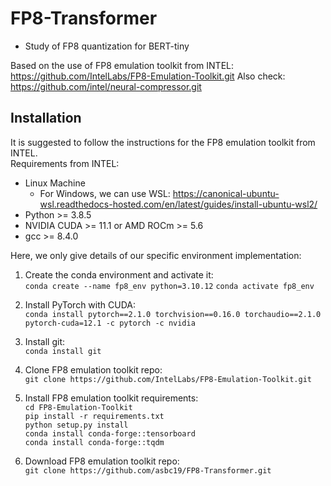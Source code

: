 # FP8-Transformer
- Study of FP8 quantization for BERT-tiny

Based on the use of FP8 emulation toolkit from INTEL: https://github.com/IntelLabs/FP8-Emulation-Toolkit.git
Also check: https://github.com/intel/neural-compressor.git

## Installation
It is suggested to follow the instructions for the FP8 emulation toolkit from INTEL.  
Requirements from INTEL:
- Linux Machine
  - For Windows, we can use WSL: https://canonical-ubuntu-wsl.readthedocs-hosted.com/en/latest/guides/install-ubuntu-wsl2/
- Python >= 3.8.5
- NVIDIA CUDA >= 11.1 or AMD ROCm >= 5.6
- gcc >= 8.4.0

Here, we only give details of our specific environment implementation:
1. Create the conda environment and activate it:  
   `conda create --name fp8_env python=3.10.12`
   `conda activate fp8_env`
3. Install PyTorch with CUDA:  
   `conda install pytorch==2.1.0 torchvision==0.16.0 torchaudio==2.1.0 pytorch-cuda=12.1 -c pytorch -c nvidia`
4. Install git:  
   `conda install git`
5. Clone FP8 emulation toolkit repo:  
   `git clone https://github.com/IntelLabs/FP8-Emulation-Toolkit.git`
6. Install FP8 emulation toolkit requirements:  
   `cd FP8-Emulation-Toolkit`    
   `pip install -r requirements.txt`  
   `python setup.py install`  
   `conda install conda-forge::tensorboard`  
   `conda install conda-forge::tqdm`  



4. Download FP8 emulation toolkit repo:  
   `git clone https://github.com/asbc19/FP8-Transformer.git`
